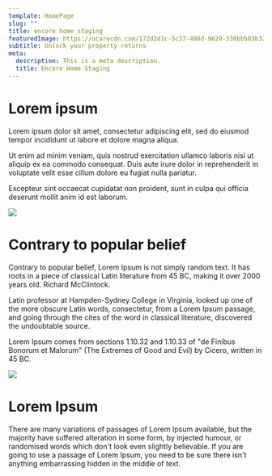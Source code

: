 ```yaml
---
template: HomePage
slug: ""
title: encore home staging
featuredImage: https://ucarecdn.com/172d2d1c-5c37-498d-9629-330bb503b32b/
subtitle: Unlock your property returns
meta:
  description: This is a meta description.
  title: Encore Home Staging
---
```

# Lorem ipsum

Lorem ipsum dolor sit amet, consectetur adipiscing elit, sed do eiusmod tempor incididunt ut labore et dolore magna aliqua. 

Ut enim ad minim veniam, quis nostrud exercitation ullamco laboris nisi ut aliquip ex ea commodo consequat. Duis aute irure dolor in reprehenderit in voluptate velit esse cillum dolore eu fugiat nulla pariatur. 

Excepteur sint occaecat cupidatat non proident, sunt in culpa qui officia deserunt mollit anim id est laborum.





![](https://ucarecdn.com/0093031c-ee18-4b30-b70d-af814e200da5/)

# Contrary to popular belief

Contrary to popular belief, Lorem Ipsum is not simply random text. It has roots in a piece of classical Latin literature from 45 BC, making it over 2000 years old. Richard McClintock.

Latin professor at Hampden-Sydney College in Virginia, looked up one of the more obscure Latin words, consectetur, from a Lorem Ipsum passage, and going through the cites of the word in classical literature, discovered the undoubtable source. 

Lorem Ipsum comes from sections 1.10.32 and 1.10.33 of "de Finibus Bonorum et Malorum" (The Extremes of Good and Evil) by Cicero, written in 45 BC. 

![](https://ucarecdn.com/8e599825-350d-4049-a7ff-62c4209ffae9/)

# Lorem Ipsum

There are many variations of passages of Lorem Ipsum available, but the majority have suffered alteration in some form, by injected humour, or randomised words which don't look even slightly believable. If you are going to use a passage of Lorem Ipsum, you need to be sure there isn't anything embarrassing hidden in the middle of text.